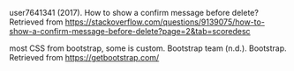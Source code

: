 user7641341 (2017). How to show a confirm message before delete? Retrieved from https://stackoverflow.com/questions/9139075/how-to-show-a-confirm-message-before-delete?page=2&tab=scoredesc

most CSS from bootstrap, some is custom.
Bootstrap team (n.d.). Bootstrap. Retrieved from https://getbootstrap.com/